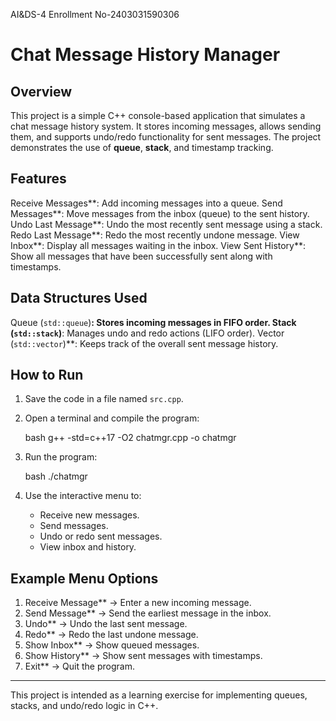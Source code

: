AI&DS-4
Enrollment No-2403031590306

# Chat Message History Manager

## Overview

This project is a simple C++ console-based application that simulates a chat message history system. It stores incoming messages, allows sending them, and supports undo/redo functionality for sent messages. The project demonstrates the use of **queue**, **stack**, and timestamp tracking.

## Features

Receive Messages**: Add incoming messages into a queue.
Send Messages**: Move messages from the inbox (queue) to the sent history.
Undo Last Message**: Undo the most recently sent message using a stack.
Redo Last Message**: Redo the most recently undone message.
View Inbox**: Display all messages waiting in the inbox.
View Sent History**: Show all messages that have been successfully sent along with timestamps.

## Data Structures Used

Queue (`std::queue`)**: Stores incoming messages in FIFO order.
Stack (`std::stack`)**: Manages undo and redo actions (LIFO order).
Vector (`std::vector`)**: Keeps track of the overall sent message history.

## How to Run

1. Save the code in a file named `src.cpp`.
2. Open a terminal and compile the program:

   bash
   g++ -std=c++17 -O2 chatmgr.cpp -o chatmgr
   
3. Run the program:

   bash
   ./chatmgr
  
4. Use the interactive menu to:

   * Receive new messages.
   * Send messages.
   * Undo or redo sent messages.
   * View inbox and history.

## Example Menu Options

1) Receive Message** → Enter a new incoming message.
2) Send Message** → Send the earliest message in the inbox.
3) Undo** → Undo the last sent message.
4) Redo** → Redo the last undone message.
5) Show Inbox** → Show queued messages.
6) Show History** → Show sent messages with timestamps.
0) Exit** → Quit the program.

---

This project is intended as a learning exercise for implementing queues, stacks, and undo/redo logic in C++.
